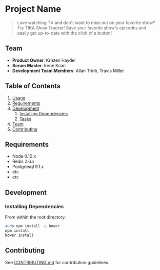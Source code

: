 # Project Name

> Love watching TV and don't want to miss out on your favorite show? Try TIKA Show Tracker! Save your favorite show's episodes and easily get up-to-date with the click of a button!


## Team

  - __Product Owner__: Kristen Haydel
  - __Scrum Master__: Irene Koan 
  - __Development Team Members__: Allan Trinh, Travis Miller

## Table of Contents

1. [Usage](#Usage)
1. [Requirements](#requirements)
1. [Development](#development)
    1. [Installing Dependencies](#installing-dependencies)
    1. [Tasks](#tasks)
1. [Team](#team)
1. [Contributing](#contributing)



## Requirements

- Node 0.10.x
- Redis 2.6.x
- Postgresql 9.1.x
- etc
- etc

## Development

### Installing Dependencies

From within the root directory:

```sh
sudo npm install -g bower
npm install
bower install
```


## Contributing

See [CONTRIBUTING.md](CONTRIBUTING.md) for contribution guidelines.
